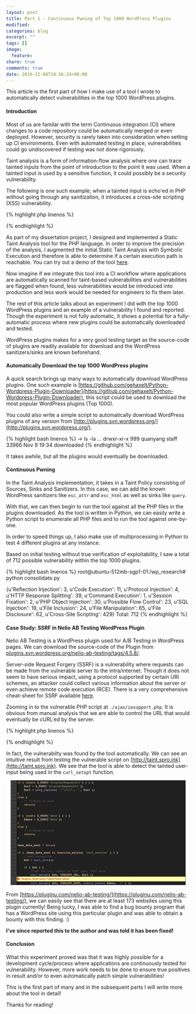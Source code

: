 ```yaml
---
layout: post
title: Part 1 - Continuous Pwning of Top 1000 WordPress Plugins
modified:
categories: blog
excerpt: ""
tags: []
image:
  feature:
share: true
comments: true
date: 2016-12-08T18:56:24+08:00
---
```


This article is the first part of how I make use of a tool I wrote to automatically detect vulnerabilities in the top 1000 WordPress plugins.

#### Introduction

Most of us are familar with the term Continuous integration (CI) where changes to a code repository could be automatically merged or even deployed. However, security is rarely taken into consideration when setting up CI environments. Even with automated testing in place, vulnerabilities could go undiscovered if testing was not done rigorously.

Taint analysis is a form of information-flow analysis where one can trace tainted inputs from the point of introduction to the point it was used. When a tainted input is used by a sensitive function, it could possibly be a security vulnerability.

The following is one such example; when a tainted input is echo'ed in PHP without going through any sanitization, it introduces a cross-site scripting (XSS) vulnerability.

{% highlight php linenos %}
<?php
    $tainted_input = $_GET['search'];
    echo "You searched for '$tainted_input'";
?>
{% endhighlight %}

As part of my dissertation project, I designed and implemented a Static Taint Analysis tool for the PHP language. In order to improve the precision of the analysis, I augmented the initial Static Taint Analysis with Symbolic Execution and therefore is able to determine if a certain execution path is reachable. You can try out a demo of the tool [here](http://taint.spro.ink).

Now imagine if we integrate this tool into a CI workflow where applications are automatically scanned for taint-based vulnerabilities and vulnerabilities are flagged when found, less vulnerabilities would be introduced into production and less work would be needed for engineers to fix them later.

The rest of this article talks about an experiment I did with the top 1000 WordPress plugins and an example of a vulnerability I found and reported. Though the experiment is not fully automatic, it shows a potential for a fully-automatic process where new plugins could be automatically downloaded and tested.

WordPress plugins makes for a very good testing target as the source-code of plugins are readily available for download and the WordPress sanitizers/sinks are known beforehand.

#### Automatically Download the top 1000 WordPress plugins

A quick search brings up many ways to automatically download WordPress plugins. One such example is [https://github.com/gehaxelt/Python-Wordpress-Plugin-Downloader](https://github.com/gehaxelt/Python-Wordpress-Plugin-Downloader), this script could be used to download the most popular WordPress plugins (Top 1000).

You could also write a simple script to automatically download WordPress plugins of any version from [http://plugins.svn.wordpress.org/](http://plugins.svn.wordpress.org/).

{% highlight bash linenos %}
→ ls -la
...
drwxr-xr-x   999 quanyang  staff  33966 Nov  9 19:34 downloaded
{% endhighlight %}

It takes awhile, but all the plugins would eventually be downloaded.

#### Continuous Pwning

In the Taint Analysis implementation, it takes in a Taint Policy consisting of Sources, Sinks and Sanitizers. In this case, we can add the known WordPress sanitizers like `esc_attr` and `esc_html` as well as sinks like `query`.

With that, we can then begin to run the tool against all the PHP files in the plugins downloaded. As the tool is written in Python, we can easily write a Python script to enumerate all PHP files and to run the tool against one-by-one. 

In order to speed things up, I also make use of multiprocessing in Python to test 4 different plugins at any instance.

Based on initial testing without true verification of exploitability, I saw a total of 712 possible vulnerability within the top 1000 plugins.

{% highlight bash linenos %}
root@ubuntu-512mb-sgp1-01:/wp_research# python consolidate.py
>
{u'Reflection Injection': 3, u'Code Execution': 11, u'Protocol Injection': 4, u'HTTP Response Splitting': 39, u'Command Execution': 1, u'Session Fixation': 2, u'PHP Object Injection': 30, u'Possible Flow Control': 23, u'SQL Injection': 19, u'File Inclusion': 24, u'File Manipulation': 65, u'File Disclosure': 62, u'Cross-Site Scripting': 429}
Total: 712
{% endhighlight %}

#### Case Study: SSRF in Nelio AB Testing WordPress Plugin

Nelio AB Testing is a WordPress plugin used for A/B Testing in WordPress pages. We can download the source-code of the Plugin from [plugins.svn.wordpress.org/nelio-ab-testing/tags/4.5.8/](plugins.svn.wordpress.org/nelio-ab-testing/tags/4.5.8/).

Server-side Request Forgery (SSRF) is a vulnerability where requests can be made from the vulnerable server to the intra/internet. Though it does not seem to have serious impact, using a protocol supported by certain URI schemes, an attacker could collect various information about the server or even achieve remote code execution (RCE). There is a very comprehensive cheat-sheet for SSRF available [here](https://docs.google.com/document/d/1v1TkWZtrhzRLy0bYXBcdLUedXGb9njTNIJXa3u9akHM/edit).

Zooming in to the vulnerable PHP script at `./ajax/iesupport.php`. It is obvious from manual analysis that we are able to control the URL that would eventually be cURL'ed by the server.

{% highlight php linenos %}
<?php
** Truncated **
$url = false;
$data = false;

if ( isset( $_POST['originalRequestUrl'] ) ) {
    $url = $_POST['originalRequestUrl'];
    $url = preg_replace( '/^\/\//', '', $url );
}
else {
    // Silence is gold
    return;
}

if ( isset( $_POST['data'] ) ) {
    $data = $_POST['data'];
}
else {
    // Silence is gold
    return;
}

$was_data_sent = false;

if ( !$was_data_sent && function_exists( 'curl_version' ) ) {
    //open connection
    $ch = curl_init();

    if ( $ch ) {
        //set the url, number of POST vars, POST data
        curl_setopt( $ch, CURLOPT_URL, $url );
        curl_setopt( $ch, CURLOPT_POST, substr_count( $data, '=' ) );
        curl_setopt( $ch, CURLOPT_POSTFIELDS, $data );
        if ( isset( $_SERVER['HTTP_REFERER'] ) )
            curl_setopt( $ch, CURLOPT_REFERER, $_SERVER['HTTP_REFERER'] );
        if ( isset( $_SERVER['HTTP_USER_AGENT'] ) )
            curl_setopt( $ch, CURLOPT_USERAGENT, $_SERVER['HTTP_USER_AGENT'] );

        //execute post
        $result = curl_exec( $ch );

        //close connection
        curl_close( $ch );

        $was_data_sent = true;
    }
}

** Truncated **
?>
{% endhighlight %}

In fact, the vulnerabilty was found by the tool automatically. We can see an intuitive result from testing the vulnerable script on [http://taint.spro.ink](http://taint.spro.ink). We see that the tool is able to detect the tainted user-input being used in the `curl_setopt` function. 

![](/resources/images/continuouspwning/detection.png)

From [https://pluginu.com/nelio-ab-testing/](https://pluginu.com/nelio-ab-testing/), we can easily see that there are at least 173 websites using this plugin currently! Being lucky, I was able to find a bug bounty program that has a WordPress site using this particular plugin and was able to obtain a bounty with this finding. :)

**I've since reported this to the author and was told it has been fixed!**

#### Conclusion

What this experiment proved was that it was highly possible for a development cycle/process where applications are continuously tested for vulnerability. However, more work needs to be done to ensure true positives in result and/or to even automatically patch simple vulnerabilities!

This is the first part of many and in the subsequent parts I will write more about the tool in detail!

Thanks for reading!

